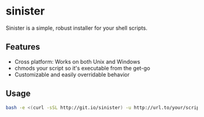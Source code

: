 # sinister

Sinister is a simple, robust installer for your shell scripts.

## Features

- Cross platform: Works on both Unix and Windows
- chmods your script so it's executable from the get-go
- Customizable and easily overridable behavior

## Usage

```bash
bash -e <(curl -sSL http://git.io/sinister) -u http://url.to/your/script
```
